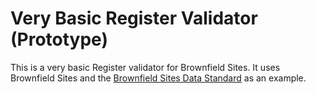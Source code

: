 # Very Basic Register Validator (Prototype)

This is a very basic Register validator for Brownfield Sites. It uses Brownfield Sites and the [Brownfield Sites Data Standard](https://assets.publishing.service.gov.uk/government/uploads/system/uploads/attachment_data/file/653657/BrownfieldLandRegisters_-_DataStandard.pdf) as an example.
